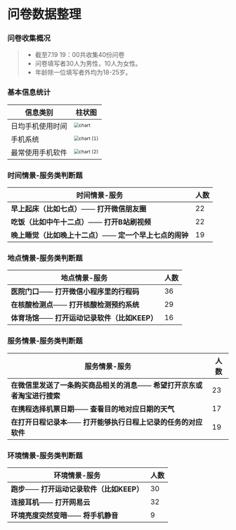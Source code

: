 # 问卷数据整理

### 问卷收集概况

> - 截至7.19 19：00共收集40份问卷
> - 问卷填写者30人为男性，10人为女性。
> - 年龄除一位填写者外均为18-25岁。



### 基本信息统计

| 信息类别         | 柱状图                                                       |
| ---------------- | ------------------------------------------------------------ |
| 日均手机使用时间 | <img src="C:\Users\29908\Downloads\chart.png" alt="chart" style="zoom:67%;" /> |
| 手机系统         | <img src="C:\Users\29908\Downloads\chart (1).png" alt="chart (1)" style="zoom:67%;" /> |
| 最常使用手机软件 | <img src="C:\Users\29908\Downloads\chart (2).png" alt="chart (2)" style="zoom:67%;" /> |



### 时间情景-服务类判断题

| 时间情景-服务                                             | 人数 |
| --------------------------------------------------------- | ---- |
| **早上起床（比如七点）**—— **打开微信朋友圈**             | 22   |
| **吃饭（比如中午十二点）**—— **打开B站刷视频**            | 22   |
| **晚上睡觉（比如晚上十二点）**—— **定一个早上七点的闹钟** | 19   |



### 地点情景-服务类判断题

| 地点情景-服务                                   | 人数 |
| ----------------------------------------------- | ---- |
| **医院门口**—— **打开微信小程序里的行程码**     | 36   |
| **在核酸检测点**—— **打开核酸检测预约系统**     | 29   |
| **体育场馆**—— **打开运动记录软件（比如KEEP）** | 16   |



### 服务情景-服务类判断题

| 服务情景-服务                                                | 人数 |
| ------------------------------------------------------------ | ---- |
| **在微信里发送了一条购买商品相关的消息**—— **希望打开京东或者淘宝进行搜索** | 23   |
| **在携程选择机票日期**—— **查看目的地对应日期的天气**        | 17   |
| **在打开日程记录本**—— **打开能够执行日程上记录的任务的对应软件** | 19   |



### 环境情景-服务类判断题

| 环境情景-服务                               | 人数 |
| ------------------------------------------- | ---- |
| **跑步**—— **打开运动记录软件（比如KEEP）** | 30   |
| **连接耳机**—— **打开网易云**               | 32   |
| **环境亮度突然变暗**—— **将手机静音**       | 9    |
